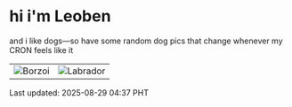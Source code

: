 # hi i'm Leoben

and i like dogs—so have some random dog pics that change whenever my CRON feels like it

|  |  |
|--------|----------|
| ![Borzoi](https://random-dog-vercel.vercel.app/api/random-borzoi?v=1756413472) | ![Labrador](https://random-dog-vercel.vercel.app/api/random-labrador?v=1756413472) |

Last updated: 2025-08-29 04:37 PHT
